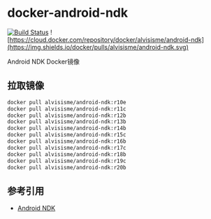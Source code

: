 # docker-android-ndk

[![Build Status](https://travis-ci.com/alvisisme/docker-android-ndk.svg?branch=master)](https://travis-ci.com/alvisisme/docker-android-ndk)
![https://cloud.docker.com/repository/docker/alvisisme/android-ndk](https://img.shields.io/docker/pulls/alvisisme/android-ndk.svg)

Android NDK Docker镜像

## 拉取镜像

```bash
docker pull alvisisme/android-ndk:r10e
docker pull alvisisme/android-ndk:r11c
docker pull alvisisme/android-ndk:r12b
docker pull alvisisme/android-ndk:r13b
docker pull alvisisme/android-ndk:r14b
docker pull alvisisme/android-ndk:r15c
docker pull alvisisme/android-ndk:r16b
docker pull alvisisme/android-ndk:r17c
docker pull alvisisme/android-ndk:r18b
docker pull alvisisme/android-ndk:r19c
docker pull alvisisme/android-ndk:r20b
```

## 参考引用

* [Android NDK](https://developer.android.google.cn/ndk?hl=zh-cn)